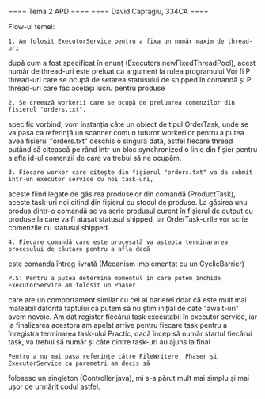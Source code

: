 ====       Tema 2 APD      ====
==== David Capragiu, 334CA ====

Flow-ul temei:

    1. Am folosit ExecutorService pentru a fixa un număr maxim de thread-uri
după cum a fost specificat în enunț (Executors.newFixedThreadPool), acest număr de thread-uri este preluat ca argument la rulea programului
    Vor fi P thread-uri care se ocupă de setarea statusului de shipped în comandă și P thread-uri care fac același lucru
pentru produse

    2. Se creează workerii care se ocupă de preluarea comenzilor din fișierul "orders.txt",
specific vorbind, vom instanția câte un obiect de tipul OrderTask, unde se va pasa ca referință
un scanner comun tuturor workerilor pentru a putea avea fișierul "orders.txt" deschis o singură dată,
astfel fiecare thread putând să citească pe rând într-un bloc synchronized o linie din fișier pentru a afla
id-ul comenzii de care va trebui să ne ocupăm.

    3. Fiecare worker care citește din fișierul "orders.txt" va da submit într-un executor service cu noi task-uri,
aceste fiind legate de găsirea produselor din comandă (ProductTask), aceste task-uri noi citind din fișierul
cu stocul de produse. La găsirea unui produs dintr-o comandă se va scrie produsul curent în fișierul de output cu produse
la care va fi atașat statusul shipped, iar OrderTask-urile vor scrie comenzile cu statusul shipped.

    4. Fiecare comandă care este procesată va aștepta terminararea procesului de căutare pentru a afla dacă
este comanda întreg livrată (Mecanism implementat cu un CyclicBarrier)

    P.S: Pentru a putea determina momentul în care putem închide ExecutorService am folosit un Phaser
care are un comportament similar cu cel al barierei doar că este mult mai maleabil datorită faptului
că putem să nu știm inițial de câte "await-uri" avem nevoie.
    Am dat register fiecărui task executabil în executor service, iar la finalizarea acestora am apelat
arrive pentru fiecare task pentru a înregistra terminarea task-ului
    Practic, dacă încep să număr startul fiecărui task, va trebui să număr și câte dintre task-uri au ajuns
la final

    Pentru a nu mai pasa referințe către FileWritere, Phaser și ExecutorService ca parametri am decis să
folosesc un singleton (Controller.java), mi s-a părut mult mai simplu și mai ușor de urmărit codul astfel.